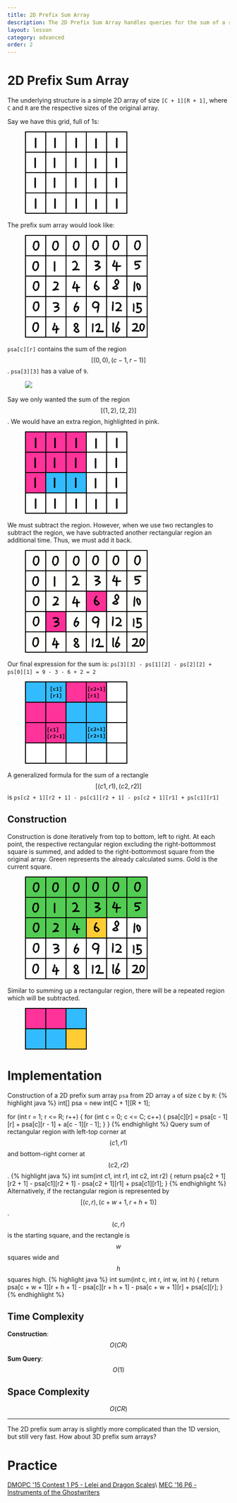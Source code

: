 ```yaml
---
title: 2D Prefix Sum Array
description: The 2D Prefix Sum Array handles queries for the sum of a rectangular region on a grid (2D array).
layout: lesson
category: advanced
order: 2
---
```


# 2D Prefix Sum Array

The underlying structure is a simple 2D array of size `[C + 1][R + 1]`, where `C` and `R` are the respective sizes of the original array.

Say we have this grid, full of 1s:

<figure>
	<img src="/assets/cpt/diagrams/2dpsa1.png">
</figure>

The prefix sum array would look like:

<figure>
	<img src="/assets/cpt/diagrams/2dpsa2.png">
</figure>

`psa[c][r]` contains the sum of the region $$[(0,0),(c−1,r−1)]$$. `psa[3][3]` has a value of `9`.

<figure>
	<img src="/assets/cpt/diagrams/2dpsa3.png">
</figure>

Say we only wanted the sum of the region $$[(1,2),(2,2)]$$. We would have an extra region, highlighted in pink.

<figure>
	<img src="/assets/cpt/diagrams/2dpsa4.png">
</figure>

We must subtract the region. However, when we use two rectangles to subtract the region, we have subtracted another rectangular region an additional time. Thus, we must add it back.

<figure>
	<img src="/assets/cpt/diagrams/2dpsa5.gif">
</figure>

Our final expression for the sum is: `ps[3][3] - ps[1][2] - ps[2][2] + ps[0][1] = 9 - 3 - 6 + 2 = 2`

<figure>
	<img src="/assets/cpt/diagrams/2dpsa6.png">
</figure>

A generalized formula for the sum of a rectangle $$[(c1,r1),(c2,r2)]$$ is `ps[c2 + 1][r2 + 1] - ps[c1][r2 + 1] - ps[c2 + 1][r1] + ps[c1][r1]`

## Construction

Construction is done iteratively from top to bottom, left to right. At each point, the respective rectangular region excluding the right-bottommost square is summed, and added to the right-bottommost square from the original array. Green represents the already calculated sums. Gold is the current square.

<figure>
	<img src="/assets/cpt/diagrams/2dpsa7.png">
</figure>

Similar to summing up a rectangular region, there will be a repeated region which will be subtracted.

<figure>
	<img src="/assets/cpt/diagrams/2dpsa8.png">
</figure>

# Implementation

Construction of a 2D prefix sum array `psa` from 2D array `a` of size `C` by `R`:
{% highlight java %}
int[] psa = new int[C + 1][R + 1];

for (int r = 1; r <= R; r++) {
	for (int c = 0; c <= C; c++) {
		psa[c][r] = psa[c - 1][r] + psa[c][r - 1] + a[c - 1][r - 1];
	}
}
{% endhighlight %}
Query sum of rectangular region with left-top corner at $$(c1,r1)$$ and bottom-right corner at $$(c2,r2)$$.
{% highlight java %}
int sum(int c1, int r1, int c2, int r2) {
	return psa[c2 + 1][r2 + 1] - psa[c1][r2 + 1] - psa[c2 + 1][r1] + psa[c1][r1];
}
{% endhighlight %}
Alternatively, if the rectangular region is represented by $$[(c,r),(c+w+1,r+h+1)]$$. $$(c,r)$$ is the starting square, and the rectangle is $$w$$ squares wide and $$h$$ squares high.
{% highlight java %}
int sum(int c, int r, int w, int h) {
	return psa[c + w + 1][r + h + 1] - psa[c][r + h + 1] - psa[c + w + 1][r] + psa[c][r];
}
{% endhighlight %}

## Time Complexity
**Construction**: $$O(CR)$$

**Sum Query**: $$O(1)$$

## Space Complexity
$$O(CR)$$
<hr>
The 2D prefix sum array is slightly more complicated than the 1D version, but still very fast. How about 3D prefix sum arrays?

# Practice

[DMOPC '15 Contest 1 P5 - Lelei and Dragon Scales](https://dmoj.ca/problem/dmopc15c1p5)\\
[MEC '16 P6 - Instruments of the Ghostwriters](https://dmoj.ca/problem/mec16p6)
